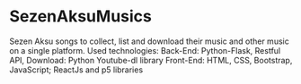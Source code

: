 # SezenAksuMusics
 Sezen Aksu songs to collect, list and download their music and other music on a single platform. Used technologies:  Back-End: Python-Flask, Restful API, Download: Python Youtube-dl library Front-End: HTML, CSS, Bootstrap, JavaScript; ReactJs and p5 libraries
